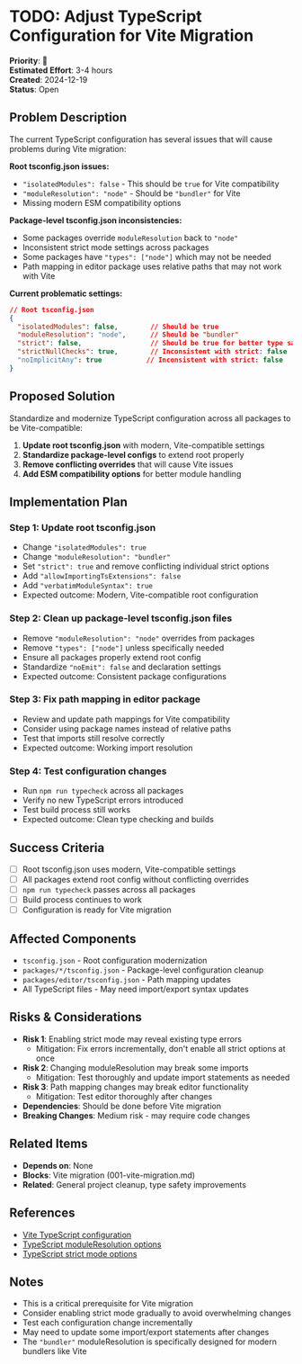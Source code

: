 # TODO: Adjust TypeScript Configuration for Vite Migration

**Priority**: 🔴  
**Estimated Effort**: 3-4 hours  
**Created**: 2024-12-19  
**Status**: Open  

## Problem Description

The current TypeScript configuration has several issues that will cause problems during Vite migration:

**Root tsconfig.json issues:**
- `"isolatedModules": false` - This should be `true` for Vite compatibility
- `"moduleResolution": "node"` - Should be `"bundler"` for Vite
- Missing modern ESM compatibility options

**Package-level tsconfig.json inconsistencies:**
- Some packages override `moduleResolution` back to `"node"`
- Inconsistent strict mode settings across packages
- Some packages have `"types": ["node"]` which may not be needed
- Path mapping in editor package uses relative paths that may not work with Vite

**Current problematic settings:**
```json
// Root tsconfig.json
{
  "isolatedModules": false,        // Should be true
  "moduleResolution": "node",      // Should be "bundler"
  "strict": false,                 // Should be true for better type safety
  "strictNullChecks": true,        // Inconsistent with strict: false
  "noImplicitAny": true           // Inconsistent with strict: false
}
```

## Proposed Solution

Standardize and modernize TypeScript configuration across all packages to be Vite-compatible:

1. **Update root tsconfig.json** with modern, Vite-compatible settings
2. **Standardize package-level configs** to extend root properly
3. **Remove conflicting overrides** that will cause Vite issues
4. **Add ESM compatibility options** for better module handling

## Implementation Plan

### Step 1: Update root tsconfig.json
- Change `"isolatedModules": true`
- Change `"moduleResolution": "bundler"`
- Set `"strict": true` and remove conflicting individual strict options
- Add `"allowImportingTsExtensions": false`
- Add `"verbatimModuleSyntax": true`
- Expected outcome: Modern, Vite-compatible root configuration

### Step 2: Clean up package-level tsconfig.json files
- Remove `"moduleResolution": "node"` overrides from packages
- Remove `"types": ["node"]` unless specifically needed
- Ensure all packages properly extend root config
- Standardize `"noEmit": false` and declaration settings
- Expected outcome: Consistent package configurations

### Step 3: Fix path mapping in editor package
- Review and update path mappings for Vite compatibility
- Consider using package names instead of relative paths
- Test that imports still resolve correctly
- Expected outcome: Working import resolution

### Step 4: Test configuration changes
- Run `npm run typecheck` across all packages
- Verify no new TypeScript errors introduced
- Test build process still works
- Expected outcome: Clean type checking and builds

## Success Criteria

- [ ] Root tsconfig.json uses modern, Vite-compatible settings
- [ ] All packages extend root config without conflicting overrides
- [ ] `npm run typecheck` passes across all packages
- [ ] Build process continues to work
- [ ] Configuration is ready for Vite migration

## Affected Components

- `tsconfig.json` - Root configuration modernization
- `packages/*/tsconfig.json` - Package-level configuration cleanup
- `packages/editor/tsconfig.json` - Path mapping updates
- All TypeScript files - May need import/export syntax updates

## Risks & Considerations

- **Risk 1**: Enabling strict mode may reveal existing type errors
  - Mitigation: Fix errors incrementally, don't enable all strict options at once
- **Risk 2**: Changing moduleResolution may break some imports
  - Mitigation: Test thoroughly and update import statements as needed
- **Risk 3**: Path mapping changes may break editor functionality
  - Mitigation: Test editor thoroughly after changes
- **Dependencies**: Should be done before Vite migration
- **Breaking Changes**: Medium risk - may require code changes

## Related Items

- **Depends on**: None
- **Blocks**: Vite migration (001-vite-migration.md)
- **Related**: General project cleanup, type safety improvements

## References

- [Vite TypeScript configuration](https://vitejs.dev/guide/typescript.html)
- [TypeScript moduleResolution options](https://www.typescriptlang.org/tsconfig#moduleResolution)
- [TypeScript strict mode options](https://www.typescriptlang.org/tsconfig#strict)

## Notes

- This is a critical prerequisite for Vite migration
- Consider enabling strict mode gradually to avoid overwhelming changes
- Test each configuration change incrementally
- May need to update some import/export statements after changes
- The `"bundler"` moduleResolution is specifically designed for modern bundlers like Vite 